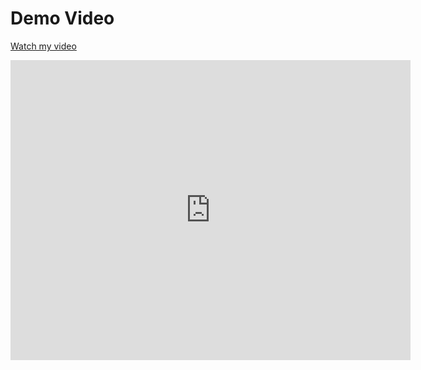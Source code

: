 # Demo Video

[Watch my video](https://drive.google.com/file/d/14wRYu2Gi02N2rlBXVXd1ttxp6FZagZl9/view?usp=drive_link)

<iframe src="https://drive.google.com/file/d/14wRYu2Gi02N2rlBXVXd1ttxp6FZagZl9/view?usp=drive_link" width="640" height="480" frameborder="0" allowfullscreen></iframe>

